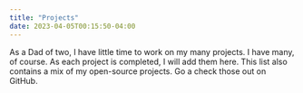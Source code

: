 ```yaml
---
title: "Projects"
date: 2023-04-05T00:15:50-04:00
---
```


As a Dad of two, I have little time to work on my many projects. I have many, of course. As each project is completed, I will add them here. This list also contains a mix of my open-source projects. Go a check those out on GitHub.

